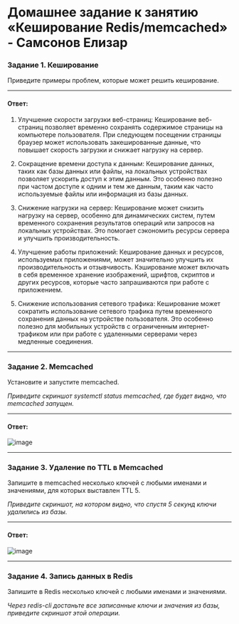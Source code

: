 # Домашнее задание к занятию «Кеширование Redis/memcached» - Самсонов Елизар

### Задание 1. Кеширование 

Приведите примеры проблем, которые может решить кеширование. 

------------------------------

#### Ответ:

1. Улучшение скорости загрузки веб-страниц: Кеширование веб-страниц позволяет временно сохранять содержимое страницы на компьютере пользователя. При следующем посещении страницы браузер может использовать закешированные данные, что повышает скорость загрузки и снижает нагрузку на сервер.

2. Сокращение времени доступа к данным: Кеширование данных, таких как базы данных или файлы, на локальных устройствах позволяет ускорить доступ к этим данным. Это особенно полезно при частом доступе к одним и тем же данным, таким как часто используемые файлы или информация из базы данных.

3. Снижение нагрузки на сервер: Кеширование может снизить нагрузку на сервер, особенно для динамических систем, путем временного сохранения результатов операций или запросов на локальных устройствах. Это помогает сэкономить ресурсы сервера и улучшить производительность.

4. Улучшение работы приложений: Кеширование данных и ресурсов, используемых приложениями, может значительно улучшить их производительность и отзывчивость. Кэширование может включать в себя временное хранение изображений, шрифтов, скриптов и других ресурсов, которые часто запрашиваются при работе с приложением.

5. Снижение использования сетевого трафика: Кеширование может сократить использование сетевого трафика путем временного сохранения данных на устройстве пользователя. Это особенно полезно для мобильных устройств с ограниченным интернет-трафиком или при работе с удаленными серверами через медленные соединения.

------------------------------


### Задание 2. Memcached

Установите и запустите memcached.

*Приведите скриншот systemctl status memcached, где будет видно, что memcached запущен.*

------------------------------

#### Ответ:

![image](https://github.com/elisar83/sdb-homeworks/assets/122297912/b53c8ae7-1e59-466e-b9c5-89e1fedb57a1)

------------------------------

### Задание 3. Удаление по TTL в Memcached

Запишите в memcached несколько ключей с любыми именами и значениями, для которых выставлен TTL 5. 

*Приведите скриншот, на котором видно, что спустя 5 секунд ключи удалились из базы.*

------------------------------

#### Ответ:
![image](https://github.com/elisar83/sdb-homeworks/assets/122297912/17de1800-6d12-4265-a31f-e75adb2e6e64)

------------------------------

### Задание 4. Запись данных в Redis

Запишите в Redis несколько ключей с любыми именами и значениями. 

*Через redis-cli достаньте все записанные ключи и значения из базы, приведите скриншот этой операции.*


